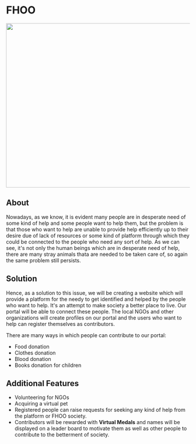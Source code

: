 # FHOO
<p align ="center"><img src = "https://imgur.com/FYNmULD.png" height = "450px" width = 850px"/></p>

## About
Nowadays, as we know, it is evident many people are in desperate need of some kind of help and some people want to help them, but the problem is that those who want to help are 
unable to provide help efficiently up to their desire due of lack of resources or some kind of platform through which they could be connected to the people who need any sort of 
help. As we can see, it's not only the human beings which are in desperate need of help, there are many stray animals thata are needed to be taken care of, so again the same 
problem still persists.

## Solution
Hence, as a solution to this issue, we will be creating a website which will provide a platform for the needy to get identified and helped by the people who want to help. It's 
an attempt to make society a better place to live. Our portal will be able to connect these people. The local NGOs and other organizations will create profiles on our portal 
and the users who want to help can register themselves as contributors.

There are many ways in which people can contribute to our portal:

* Food donation
* Clothes donation
* Blood donation
* Books donation for children

## Additional Features
* Volunteering for NGOs
* Acquiring a virtual pet
* Registered people can raise requests for seeking any kind of help from the platform or FHOO society.
* Contributors will be rewarded with **Virtual Medals** and names will be displayed on a leader board to motivate them as well as other people to contribute to the betterment 
of society.
